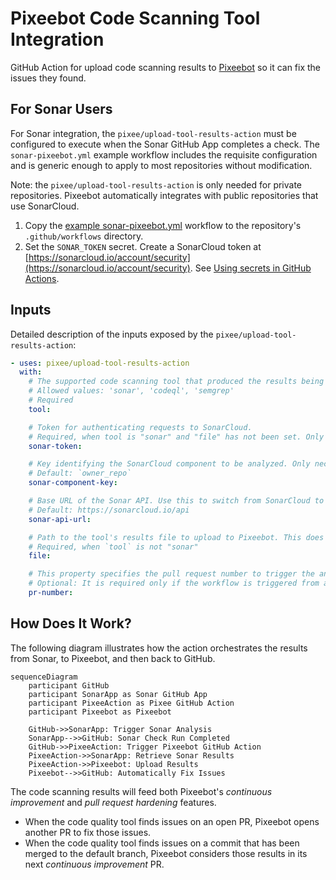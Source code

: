 # Pixeebot Code Scanning Tool Integration

GitHub Action for upload code scanning results to [Pixeebot](https://pixee.ai/) so it can fix the issues they found.

## For Sonar Users

For Sonar integration, the `pixee/upload-tool-results-action` must be configured
to execute when the Sonar GitHub App completes a check. The `sonar-pixeebot.yml`
example workflow includes the requisite configuration and is generic enough to
apply to most repositories without modification.

Note: the `pixee/upload-tool-results-action` is only needed for private
repositories. Pixeebot automatically integrates with public repositories that
use SonarCloud.

1. Copy the [example sonar-pixeebot.yml](./examples/sonar-pixeebot.yml) workflow to the repository's `.github/workflows` directory.
1. Set the `SONAR_TOKEN` secret. Create a SonarCloud token at
   [https://sonarcloud.io/account/security](https://sonarcloud.io/account/security). See
   [Using secrets in GitHub Actions](https://docs.github.com/en/actions/security-guides/using-secrets-in-github-actions).

## Inputs

Detailed description of the inputs exposed by the `pixee/upload-tool-results-action`:

```yaml
- uses: pixee/upload-tool-results-action
  with:
    # The supported code scanning tool that produced the results being uploaded to Pixeebot.
    # Allowed values: 'sonar', 'codeql', 'semgrep'
    # Required
    tool:

    # Token for authenticating requests to SonarCloud.
    # Required, when tool is "sonar" and "file" has not been set. Only required for private repository.
    sonar-token:

    # Key identifying the SonarCloud component to be analyzed. Only necessary if deviating from SonarCloud's established convention.
    # Default: `owner_repo`
    sonar-component-key:

    # Base URL of the Sonar API. Use this to switch from SonarCloud to SonarQube.
    # Default: https://sonarcloud.io/api
    sonar-api-url:

    # Path to the tool's results file to upload to Pixeebot. This does not apply to SonarCloud integration, because the action retrieves the results directly from SonarCloud.
    # Required, when `tool` is not "sonar"
    file:

    # This property specifies the pull request number to trigger the analysis for.
    # Optional: It is required only if the workflow is triggered from a workflow dispatch.
    pr-number:
```

## How Does It Work?

The following diagram illustrates how the action orchestrates the results from Sonar, to Pixeebot, and then back to GitHub.

```mermaid
sequenceDiagram
    participant GitHub
    participant SonarApp as Sonar GitHub App
    participant PixeeAction as Pixee GitHub Action
    participant Pixeebot as Pixeebot

    GitHub->>SonarApp: Trigger Sonar Analysis
    SonarApp-->>GitHub: Sonar Check Run Completed
    GitHub->>PixeeAction: Trigger Pixeebot GitHub Action
    PixeeAction->>SonarApp: Retrieve Sonar Results
    PixeeAction->>Pixeebot: Upload Results
    Pixeebot-->>GitHub: Automatically Fix Issues
```

The code scanning results will feed both Pixeebot's _continuous improvement_ and _pull request hardening_ features.

- When the code quality tool finds issues on an open PR, Pixeebot opens another
  PR to fix those issues.
- When the code quality tool finds issues on a commit that has been merged to
  the default branch, Pixeebot considers those results in its next _continuous
  improvement_ PR.
